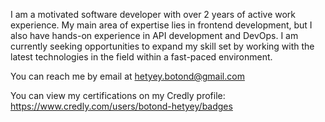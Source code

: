I am a motivated software developer with over 2 years of active work experience. My main area of expertise lies in frontend development, but I also have hands-on experience in API development and DevOps. I am currently seeking opportunities to expand my skill set by working with the latest technologies in the field within a fast-paced environment.

You can reach me by email at hetyey.botond@gmail.com

You can view my certifications on my Credly profile: https://www.credly.com/users/botond-hetyey/badges

<!---
hetyey-b/hetyey-b is a ✨ special ✨ repository because its `README.md` (this file) appears on your GitHub profile.
You can click the Preview link to take a look at your changes.
--->

